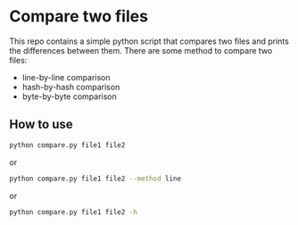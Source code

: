 # Compare two files
This repo contains a simple python script that compares two files and prints the differences between them.
There are some method to compare two files:
- line-by-line comparison
- hash-by-hash comparison
- byte-by-byte comparison

## How to use
```bash
python compare.py file1 file2
```

or

```bash
python compare.py file1 file2 --method line
```

or 

```bash
python compare.py file1 file2 -h
```
